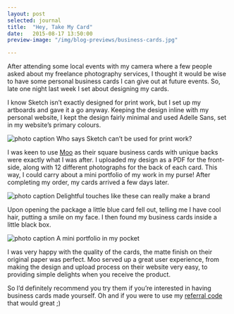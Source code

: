 ```yaml
---
layout: post
selected: journal
title:  "Hey, Take My Card"
date:   2015-08-17 13:50:00
preview-image: "/img/blog-previews/business-cards.jpg"

---
```

After attending some local events with my camera where a few people asked about my freelance photography services, I thought it would be wise to have some personal business cards I can give out at future events. So, late one night last week I set about designing my cards.

I know Sketch isn’t exactly designed for print work, but I set up my artboards and gave it a go anyway. Keeping the design inline with my personal website, I kept the design fairly minimal and used Adelle Sans, set in my website’s primary colours.

![photo caption](../../img/blog/personal-business-cards-sketch.jpg "Designing my business cards in Sketch")
<span class="caption">Who says Sketch can’t be used for print work? </span>

I was keen to use [Moo](http://www.moo.com/uk/share/#nxfrbj) as their square business cards with unique backs were exactly what I was after. I uploaded my design as a PDF for the front-side, along with 12 different photographs for the back of each card. This way, I could carry about a mini portfolio of my work in my purse! After completing my order, my cards arrived a few days later.

![photo caption](../../img/blog/business-cards-moo.jpg "Delightful touches from Moo")
<span class="caption">Delightful touches like these can really make a brand</span>

Upon opening the package a little blue card fell out, telling me I have cool hair, putting a smile on my face.  I then found my business cards inside a little black box.

![photo caption](../../img/blog/business-cards-portfolio.jpg "My new business cards")
<span class="caption">A mini portfolio in my pocket</span>

I was very happy with the quality of the cards, the matte finish on their original paper was perfect. Moo served up a great user experience, from making the design and upload process on their website very easy, to providing simple delights when you receive the product.

So I’d definitely recommend you try them if you’re interested in having business cards made yourself. Oh and if you were to use my [referral code](http://www.moo.com/uk/share/#nxfrbj) that would great ;)





